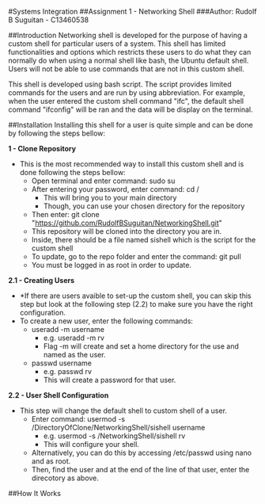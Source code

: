 #Systems Integration
##Assignment 1 - Networking Shell
###Author: Rudolf B Suguitan - C13460538

##Introduction
Networking shell is developed for the purpose of having a custom shell
for particular users of a system. This shell has limited functionalities 
and options which restricts these users to do what they can normally do 
when using a normal shell like bash, the Ubuntu default shell. Users will 
not be able to use commands that are not in this custom shell.

This shell is developed using bash script. The script provides limited 
commands for the users and are run by using abbreviation. For example, 
when the user entered the custom shell command "ifc", the default shell
command "ifconfig" will be ran and the data will be display on the terminal.

##Installation
Installing this shell for a user is quite simple and can be done by following
the steps bellow:

**1 - Clone Repository**
- This is the most recommended way to install this custom shell and is done following the steps bellow:
	- Open terminal and enter command: sudo su
	- After entering your password, enter command: cd /
		- This will bring you to your main directory
		- Though, you can use your chosen directory for the repository
	- Then enter: git clone "https://github.com/RudolfBSuguitan/NetworkingShell.git"
	- This repository will be cloned into the directory you are in.
	- Inside, there should be a file named sishell which is the script for the custom shell
	- To update, go to the repo folder and enter the command: git pull
	- You must be logged in as root in order to update.

**2.1 - Creating Users**
- *If there are users avaible to set-up the custom shell, you can skip this step but 
look at the following step (2.2) to make sure you have the right configuration.	
- To create a new user, enter the following commands:
	- useradd -m username
		- e.g. useradd -m rv
		- Flag -m will create and set a home directory for the use and named as the user.
	- passwd username
		- e.g. passwd rv
		- This will create a password for that user.

**2.2 - User Shell Configuration**
- This step will change the default shell to custom shell of a user.
	- Enter command: usermod -s /DirectoryOfClone/NetworkingShell/sishell username	
		- e.g. usermod -s /NetworkingShell/sishell rv
		- This will configure your shell.
	- Alternatively, you can do this by accessing /etc/passwd using nano and as root.
	- Then, find the user and at the end of the line of that user, enter the direcotory as above.

##How It Works
